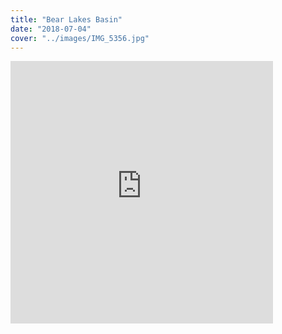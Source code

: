 ```yaml
---
title: "Bear Lakes Basin"
date: "2018-07-04"
cover: "../images/IMG_5356.jpg"
---
```


<iframe
src='https://www.gaiagps.com/public/2pHsXOUXw5byIPIXhLiT0aLp?embed=True'
style='border:none; overflow-y: hidden; background-color:white; min-width:
320px; max-width:420px; width:100%; height: 420px;' scrolling='no'
seamless='seamless'></iframe>

